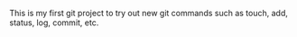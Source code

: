 This is my first git project to try out new git commands such as touch, add, status, log, commit, etc.